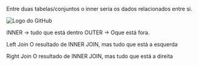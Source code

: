 Entre duas tabelas/conjuntos o inner seria os dados relacionados entre si.

![Logo do GitHub](https://github.com/jocelinoFG017/php_udemy/extras/relationalDatabase/img/joins.png)


INNER -> tudo que está dentro
OUTER -> Oque está fora.

Left Join
O resultado de INNER JOIN, mas tudo que está a esquerda

Right Join
O resultado de INNER JOIN, mas tudo que está a direita